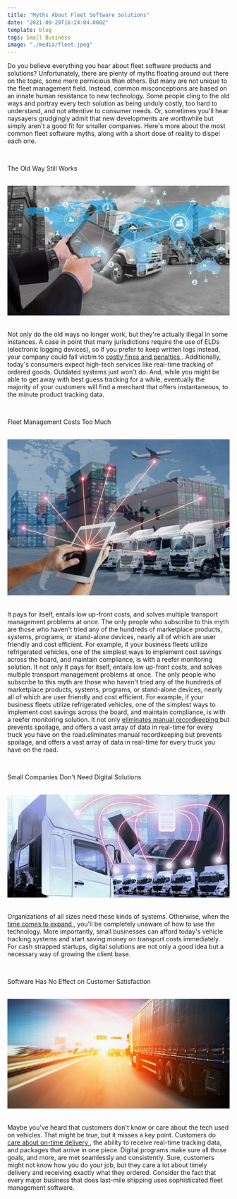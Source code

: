 ```yaml
---
title: "Myths About Fleet Software Solutions"
date: "2021-09-29T16:24:04.000Z"
template: blog
tags: Small Business
image: "./media/fleet.jpeg"
---
```


Do you believe everything you hear about fleet software products and solutions? Unfortunately, there are plenty of myths floating around out there on the topic, some more pernicious than others. But many are not unique to the fleet management field. Instead, common misconceptions are based on an innate human resistance to new technology. Some people cling to the old ways and portray every tech solution as being unduly costly, too hard to understand, and not attentive to consumer needs. Or, sometimes you'll hear naysayers grudgingly admit that new developments are worthwhile but simply aren't a good fit for smaller companies. Here's more about the most common fleet software myths, along with a short dose of reality to dispel each one.

<br>

<title-2>The Old Way Still Works</title-2>

<br>

<center>

<img src="./media/2fc1b68abe7fda9f50b807aac95712c1.jpeg">

</center>

<br>

Not only do the old ways no longer work, but they're actually illegal in some instances. A case in point that many jurisdictions require the use of ELDs (electronic logging devices), so if you prefer to keep written logs instead, your company could fall victim to <a target="_blank" href="https://www.linkedin.com/pulse/practical-tips-how-keep-up-regulatory-changes-ina-kroi-ll-m-/"> costly fines and penalties </a>. Additionally, today's consumers expect high-tech services like real-time tracking of ordered goods. Outdated systems just won't do. And, while you might be able to get away with best guess tracking for a while, eventually the majority of your customers will find a merchant that offers instantaneous, to the minute product tracking data.

<br>

<title-2>Fleet Management Costs Too Much</title-2>

<br>

<center>

<img src="./media/about-fleet-management.jpeg">

</center>

<br>

It pays for itself, entails low up-front costs, and solves multiple transport management problems at once. The only people who subscribe to this myth are those who haven't tried any of the hundreds of marketplace products, systems, programs, or stand-alone devices, nearly all of which are user friendly and cost efficient. For example, if your business fleets utilize refrigerated vehicles, one of the simplest ways to implement cost savings across the board, and maintain compliance, is with a reefer monitoring solution. It not only It pays for itself, entails low up-front costs, and solves multiple transport management problems at once. The only people who subscribe to this myth are those who haven't tried any of the hundreds of marketplace products, systems, programs, or stand-alone devices, nearly all of which are user friendly and cost efficient. For example, if your business fleets utilize refrigerated vehicles, one of the simplest ways to implement cost savings across the board, and maintain compliance, is with a reefer monitoring solution. It not only <a target="_blank" href="https://www.samsara.com/products/equipment-monitoring/reefer-monitoring"> eliminates manual recordkeeping </a> but prevents spoilage, and offers a vast array of data in real-time for every truck you have on the road.eliminates manual recordkeeping but prevents spoilage, and offers a vast array of data in real-time for every truck you have on the road.

<br>

<title-2>Small Companies Don't Need Digital Solutions</title-2>

<br>

<center>

<img src="./media/shutterstock_1035877330-875x404.jpeg">

</center>

<br>

Organizations of all sizes need these kinds of systems. Otherwise, when the <a target="_blank" href="https://www.google.com/url?q=https://www.cobuildlab.com/blog/Planning-a-Digital-Marketing-Strategy-key-to-success-for-your-New-Software-Application-or-Small-Business-in-the-US-during-COVID-time/&sa=D&source=editors&ust=1632971370991000&usg=AOvVaw0NhFiBvcGFDuznAsr-7udX"> time comes to expand </a>, you'll be completely unaware of how to use the technology. More importantly, small businesses can afford today's vehicle tracking systems and start saving money on transport costs immediately. For cash strapped startups, digital solutions are not only a good idea but a necessary way of growing the client base.

<br>

<title-2>Software Has No Effect on Customer Satisfaction</title-2>

<br>

<center>

<img src="./media/ThinkstockPhotos-469962498-4-877x432.jpeg">

</center>

<br>

Maybe you've heard that customers don't know or care about the tech used on vehicles. That might be true, but it misses a key point. Customers do <a target="_blank" href="https://www.thebalancesmb.com/how-do-i-measure-on-time-delivery-2221412"> care about on-time delivery </a>, the ability to receive real-time tracking data, and packages that arrive in one piece. Digital programs make sure all those goals, and more, are met seamlessly and consistently. Sure, customers might not know how you do your job, but they care a lot about timely delivery and receiving exactly what they ordered. Consider the fact that every major business that does last-mile shipping uses sophisticated fleet management software.

